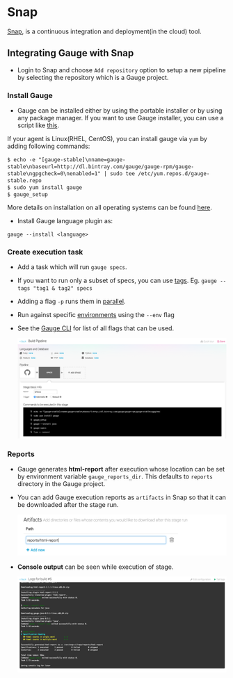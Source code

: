 # Snap
[Snap](https://snap-ci.com/), is a continuous integration and deployment(in the cloud) tool.

## Integrating Gauge with Snap

* Login to Snap and choose `Add repository` option to setup a new pipeline by selecting the repository which is a Gauge project.

### Install Gauge

* Gauge can be installed either by using the portable installer or by using any package manager. If you want to use Gauge installer, you can use a script like [this](https://raw.githubusercontent.com/getgauge/gauge-example-java/master/install_latest_gauge.sh).

If your agent is Linux(RHEL, CentOS), you can install gauge via `yum` by adding following commands:

```
$ echo -e "[gauge-stable]\nname=gauge-stable\nbaseurl=http://dl.bintray.com/gauge/gauge-rpm/gauge-stable\ngpgcheck=0\nenabled=1" | sudo tee /etc/yum.repos.d/gauge-stable.repo
$ sudo yum install gauge
$ gauge_setup
```

More details on installation on all operating systems can be found [here](http://getgauge.io/documentation/user/current/installations/operating_system/). 

* Install Gauge language plugin as:
```
gauge --install <language>
```

### Create execution task

* Add a task which will run `gauge specs`.
* If you want to run only a subset of specs, you can use [tags](../execution_types/tagged_execution.md). Eg. ```gauge --tags "tag1 & tag2" specs```
* Adding a flag `-p` runs them in [parallel](../execution_types/parallel_execution.md).
* Run against specific [environments](../managing_environments.md) using the ```--env``` flag
* See the [Gauge CLI](../../cli/README.md) for list of all flags that can be used.

    ![Adding tasks for execution stage](images/Snap_Commands.png "adding execution task")

### Reports

* Gauge generates **html-report** after execution whose location can be set by environment variable `gauge_reports_dir`. This defaults to `reports` directory in the Gauge project.

* You can add Gauge execution reports as `artifacts` in Snap so that it can be downloaded after the stage run.

    ![artifact](images/Snap_Arifacts.png "artifact")

* **Console output** can be seen while execution of stage.

     ![console](images/Snap_Console_Output.png "console")

